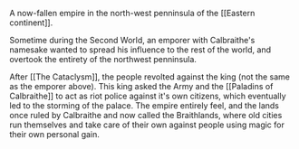 A now-fallen empire in the north-west penninsula of the [[Eastern continent]]. 

Sometime during the Second World, an emporer with Calbraithe's namesake wanted to spread his influence to the rest of the world, and overtook the entirety of the northwest penninsula.

After [[The Cataclysm]], the people revolted against the king (not the same as the emporer above). This king asked the Army and the [[Paladins of Calbraithe]] to act as riot police against it's own citizens, which eventually led to the storming of the palace. The empire entirely feel, and the lands once ruled by Calbraithe and now called the Braithlands, where old cities run themselves and take care of their own against people using magic for their own personal gain.
